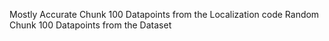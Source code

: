 Mostly Accurate Chunk 100 Datapoints from the Localization code
Random Chunk 100 Datapoints from the Dataset
